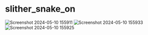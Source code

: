 # slither_snake_on

![Screenshot 2024-05-10 155911](https://github.com/Raghavan2005/Slither_Snake/assets/78393373/109ce2d9-dfdf-45ae-a319-1a9af47a09e9)
![Screenshot 2024-05-10 155933](https://github.com/Raghavan2005/Slither_Snake/assets/78393373/bce49229-cc52-4e52-b724-719354d48ca2)
![Screenshot 2024-05-10 155925](https://github.com/Raghavan2005/Slither_Snake/assets/78393373/6132a5b6-3bb3-4c29-ab63-0a469a83120e)

